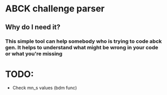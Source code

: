 # ABCK challenge parser

## Why do I need it?
### This simple tool can help somebody who is trying to code abck gen. It helps to understand what might be wrong in your code or what you're missing


# TODO:
- Check mn_s values (bdm func)